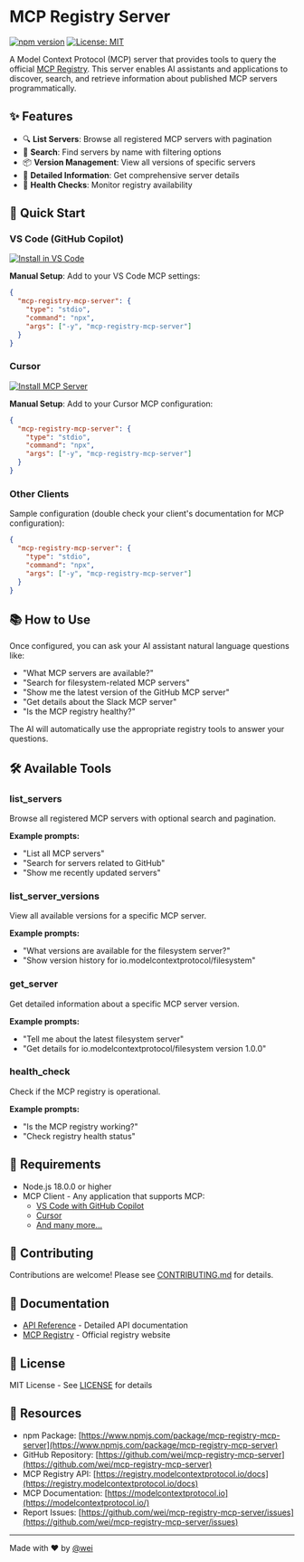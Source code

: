 # MCP Registry Server

[![npm version](https://badge.fury.io/js/mcp-registry-mcp-server.svg)](https://www.npmjs.com/package/mcp-registry-mcp-server)
[![License: MIT](https://img.shields.io/badge/License-MIT-yellow.svg)](https://opensource.org/licenses/MIT)

A Model Context Protocol (MCP) server that provides tools to query the official [MCP Registry](https://registry.modelcontextprotocol.io). This server enables AI assistants and applications to discover, search, and retrieve information about published MCP servers programmatically.

## ✨ Features

- 🔍 **List Servers**: Browse all registered MCP servers with pagination
- 🔎 **Search**: Find servers by name with filtering options
- 📦 **Version Management**: View all versions of specific servers
- 📝 **Detailed Information**: Get comprehensive server details
- 💚 **Health Checks**: Monitor registry availability

## 🚀 Quick Start

### VS Code (GitHub Copilot)

[![Install in VS Code](https://img.shields.io/badge/VS_Code-Install_MCP-0098FF?style=for-the-badge&logo=visualstudiocode&logoColor=ffffff)](https://insiders.vscode.dev/redirect/mcp/install?name=mcp-registry-mcp-server&config=%7B%22type%22%3A%22stdio%22%2C%22command%22%3A%22npx%22%2C%22args%22%3A%5B%22-y%20mcp-registry-mcp-server%22%5D%7D)

**Manual Setup**: Add to your VS Code MCP settings:

```json
{
  "mcp-registry-mcp-server": {
    "type": "stdio",
    "command": "npx",
    "args": ["-y", "mcp-registry-mcp-server"]
  }
}
```

### Cursor

[![Install MCP Server](https://cursor.com/deeplink/mcp-install-dark.svg)](https://cursor.com/en-US/install-mcp?name=mcp-registry-mcp-server&config=eyJjb21tYW5kIjoibnB4IC15IG1jcC1yZWdpc3RyeS1tY3Atc2VydmVyIn0%3D)

**Manual Setup**: Add to your Cursor MCP configuration:

```json
{
  "mcp-registry-mcp-server": {
    "type": "stdio",
    "command": "npx",
    "args": ["-y", "mcp-registry-mcp-server"]
  }
}
```

### Other Clients

Sample configuration (double check your client's documentation for MCP configuration):

```json
{
  "mcp-registry-mcp-server": {
    "type": "stdio",
    "command": "npx",
    "args": ["-y", "mcp-registry-mcp-server"]
  }
}
```

## 📚 How to Use

Once configured, you can ask your AI assistant natural language questions like:

- "What MCP servers are available?"
- "Search for filesystem-related MCP servers"
- "Show me the latest version of the GitHub MCP server"
- "Get details about the Slack MCP server"
- "Is the MCP registry healthy?"

The AI will automatically use the appropriate registry tools to answer your questions.

## 🛠️ Available Tools

### list_servers

Browse all registered MCP servers with optional search and pagination.

**Example prompts:**
- "List all MCP servers"
- "Search for servers related to GitHub"
- "Show me recently updated servers"

### list_server_versions

View all available versions for a specific MCP server.

**Example prompts:**
- "What versions are available for the filesystem server?"
- "Show version history for io.modelcontextprotocol/filesystem"

### get_server

Get detailed information about a specific MCP server version.

**Example prompts:**
- "Tell me about the latest filesystem server"
- "Get details for io.modelcontextprotocol/filesystem version 1.0.0"

### health_check

Check if the MCP registry is operational.

**Example prompts:**
- "Is the MCP registry working?"
- "Check registry health status"

## 🔧 Requirements

- Node.js 18.0.0 or higher
- MCP Client - Any application that supports MCP:
  - [VS Code with GitHub Copilot](https://marketplace.visualstudio.com/items?itemName=GitHub.copilot)
  - [Cursor](https://cursor.com/)
  - [And many more...](https://modelcontextprotocol.io/clients)

## 🤝 Contributing

Contributions are welcome! Please see [CONTRIBUTING.md](CONTRIBUTING.md) for details.

## 📖 Documentation

- [API Reference](API.md) - Detailed API documentation
- [MCP Registry](https://registry.modelcontextprotocol.io) - Official registry website

## 📄 License

MIT License - See [LICENSE](LICENSE) for details

## 🔗 Resources

- npm Package: [https://www.npmjs.com/package/mcp-registry-mcp-server](https://www.npmjs.com/package/mcp-registry-mcp-server)
- GitHub Repository: [https://github.com/wei/mcp-registry-mcp-server](https://github.com/wei/mcp-registry-mcp-server)
- MCP Registry API: [https://registry.modelcontextprotocol.io/docs](https://registry.modelcontextprotocol.io/docs)
- MCP Documentation: [https://modelcontextprotocol.io](https://modelcontextprotocol.io/)
- Report Issues: [https://github.com/wei/mcp-registry-mcp-server/issues](https://github.com/wei/mcp-registry-mcp-server/issues)

---

Made with ❤️ by [@wei](https://github.com/wei)
